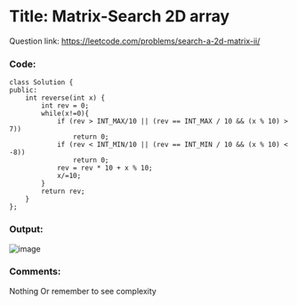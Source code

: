 # Title: Matrix-Search 2D array

Question link: https://leetcode.com/problems/search-a-2d-matrix-ii/

### Code:

```
class Solution {
public:
    int reverse(int x) {
        int rev = 0;
        while(x!=0){
            if (rev > INT_MAX/10 || (rev == INT_MAX / 10 && (x % 10) > 7)) 
                return 0;
            if (rev < INT_MIN/10 || (rev == INT_MIN / 10 && (x % 10) < -8)) 
                return 0;
            rev = rev * 10 + x % 10;
            x/=10;
        }
        return rev;
    }
};
```

### Output:
![image](https://user-images.githubusercontent.com/64562764/120231307-babbe800-c26e-11eb-83a4-2fe79720d0d6.png)


### Comments:
Nothing
Or remember to see complexity
